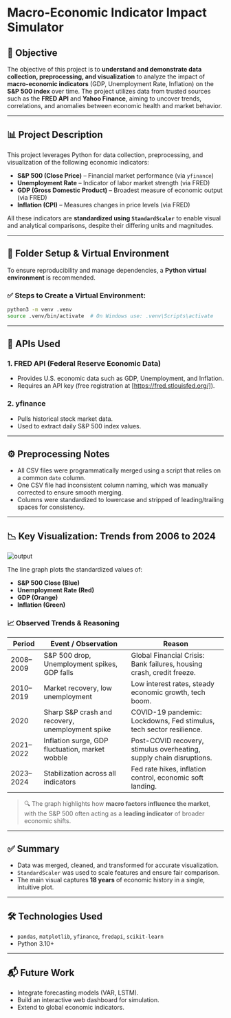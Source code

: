 # Macro-Economic Indicator Impact Simulator

## 📌 Objective
The objective of this project is to **understand and demonstrate data collection, preprocessing, and visualization** to analyze the impact of **macro-economic indicators** (GDP, Unemployment Rate, Inflation) on the **S&P 500 index** over time. The project utilizes data from trusted sources such as the **FRED API** and **Yahoo Finance**, aiming to uncover trends, correlations, and anomalies between economic health and market behavior.

---

## 📊 Project Description
This project leverages Python for data collection, preprocessing, and visualization of the following economic indicators:

- **S&P 500 (Close Price)** – Financial market performance (via `yfinance`)
- **Unemployment Rate** – Indicator of labor market strength (via FRED)
- **GDP (Gross Domestic Product)** – Broadest measure of economic output (via FRED)
- **Inflation (CPI)** – Measures changes in price levels (via FRED)

All these indicators are **standardized using `StandardScaler`** to enable visual and analytical comparisons, despite their differing units and magnitudes.

---

## 📂 Folder Setup & Virtual Environment
To ensure reproducibility and manage dependencies, a **Python virtual environment** is recommended.

### ✅ Steps to Create a Virtual Environment:
```bash
python3 -m venv .venv
source .venv/bin/activate  # On Windows use: .venv\Scripts\activate
```

---

## 🔌 APIs Used
### 1. **FRED API (Federal Reserve Economic Data)**
- Provides U.S. economic data such as GDP, Unemployment, and Inflation.
- Requires an API key (free registration at [https://fred.stlouisfed.org/]).

### 2. **yfinance**
- Pulls historical stock market data.
- Used to extract daily S&P 500 index values.

---

## ⚙️ Preprocessing Notes
- All CSV files were programmatically merged using a script that relies on a common `date` column.
- One CSV file had inconsistent column naming, which was manually corrected to ensure smooth merging.
- Columns were standardized to lowercase and stripped of leading/trailing spaces for consistency.

---

## 📉 Key Visualization: Trends from 2006 to 2024
![output](https://github.com/user-attachments/assets/febbdcb6-435c-44b6-a3c5-d18069e11095)

The line graph plots the standardized values of:
- **S&P 500 Close (Blue)**
- **Unemployment Rate (Red)**
- **GDP (Orange)**
- **Inflation (Green)**

### 📈 Observed Trends & Reasoning
| Period        | Event / Observation                              | Reason                                                                 |
|---------------|---------------------------------------------------|------------------------------------------------------------------------|
| 2008–2009     | S&P 500 drop, Unemployment spikes, GDP falls     | Global Financial Crisis: Bank failures, housing crash, credit freeze. |
| 2010–2019     | Market recovery, low unemployment                | Low interest rates, steady economic growth, tech boom.                |
| 2020          | Sharp S&P crash and recovery, unemployment spike | COVID-19 pandemic: Lockdowns, Fed stimulus, tech sector resilience.   |
| 2021–2022     | Inflation surge, GDP fluctuation, market wobble  | Post-COVID recovery, stimulus overheating, supply chain disruptions.  |
| 2023–2024     | Stabilization across all indicators               | Fed rate hikes, inflation control, economic soft landing.             |

> 🔍 The graph highlights how **macro factors influence the market**, with the S&P 500 often acting as a **leading indicator** of broader economic shifts.

---

## ✅ Summary
- Data was merged, cleaned, and transformed for accurate visualization.
- `StandardScaler` was used to scale features and ensure fair comparison.
- The main visual captures **18 years** of economic history in a single, intuitive plot.

---

## 🛠️ Technologies Used
- `pandas`, `matplotlib`, `yfinance`, `fredapi`, `scikit-learn`
- Python 3.10+

---

## 📬 Future Work
- Integrate forecasting models (VAR, LSTM).
- Build an interactive web dashboard for simulation.
- Extend to global economic indicators.

